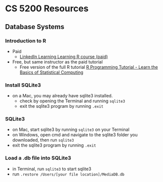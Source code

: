 # CS 5200 Resources

## Database Systems
### Introduction to R
- Paid
  - [LinkedIn Learning Learning R course (paid)](https://www.linkedin.com/learning/learning-r-2)
- Free, but same instructor as the paid tutorial
  - Free version of the full R tutorial [R Programming Tutorial - Learn the Basics of Statistical Computing](https://www.youtube.com/watch?v=_V8eKsto3Ug&t=520s)

### Install SQLite3
- on a Mac, you may already have sqlite3 installed.
  - check by opening the Terminal and running `sqlite3`
  - exit the sqlite3 program by running `.exit`
### SQLite3
- on Mac, start sqlite3 by running `sqlite3` on your Terminal
- on Windows, open cmd and navigate to the sqlite3 folder you downloaded, then run `sqlite3`
- exit the sqlite3 program by running `.exit`

### Load a .db file into SQLite3
- in Terminal, run `sqlite3` to start sqlite3
- run `.restore /Users/[your file location]/MediaDB.db`
